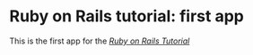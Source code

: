 # Ruby on Rails tutorial: first app

This is the first app for the [*Ruby on Rails Tutorial*](
http://railstutorial.org)
